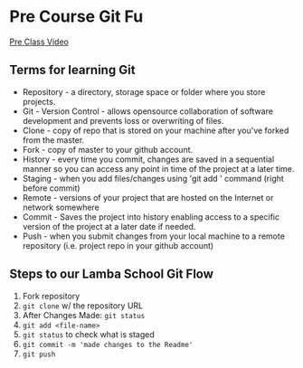 # Pre Course Git Fu
[Pre Class Video](https://youtu.be/ZihgMcrHOF4)
## Terms for learning Git
 * Repository - a directory, storage space or folder where you store projects. 
 * Git - Version Control - allows opensource collaboration of software development and prevents loss or overwriting of files.
 * Clone - copy of repo that is stored on your machine after you've forked from the master.
 * Fork - copy of master to your github account.
 * History - every time you commit, changes are saved in a sequential manner so you can access any point in time of the project at a later time. 
 * Staging - when you add files/changes using 'git add <filnename>' command (right before commit)
 * Remote - versions of your project that are hosted on the Internet or network somewhere
 * Commit - Saves the project into history enabling access to a specific version of the project at a later date if needed. 
 * Push - when you submit changes from your local machine to a remote repository (i.e. project repo in your github account)

## Steps to our Lamba School Git Flow
1. Fork repository
2. `git clone` w/ the repository URL 
3. After Changes Made: `git status`
4. `git add <file-name>` 
5. `git status` to check what is staged
6. `git commit -m 'made changes to the Readme'`
7. `git push`
